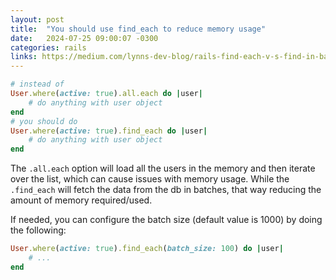 ```yaml
---
layout: post
title:  "You should use find_each to reduce memory usage"
date:   2024-07-25 09:00:07 -0300
categories: rails
links: https://medium.com/lynns-dev-blog/rails-find-each-v-s-find-in-batches-v-s-in-batches-d5ca9bfe37d
---
```


```ruby
# instead of 
User.where(active: true).all.each do |user| 
    # do anything with user object
end
# you should do
User.where(active: true).find_each do |user|
    # do anything with user object
end
```

The `.all.each` option will load all the users in the memory and then iterate over the list, which can cause issues with memory usage. While the `.find_each` will fetch the data from the db in batches, that way reducing the amount of memory required/used.

If needed, you can configure the batch size (default value is 1000) by doing the following:
```ruby
User.where(active: true).find_each(batch_size: 100) do |user|
    # ...
end
```
